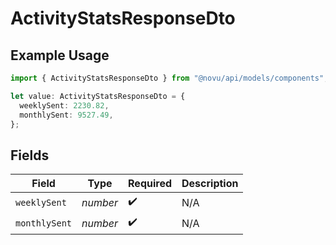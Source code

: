 # ActivityStatsResponseDto

## Example Usage

```typescript
import { ActivityStatsResponseDto } from "@novu/api/models/components";

let value: ActivityStatsResponseDto = {
  weeklySent: 2230.82,
  monthlySent: 9527.49,
};
```

## Fields

| Field              | Type               | Required           | Description        |
| ------------------ | ------------------ | ------------------ | ------------------ |
| `weeklySent`       | *number*           | :heavy_check_mark: | N/A                |
| `monthlySent`      | *number*           | :heavy_check_mark: | N/A                |